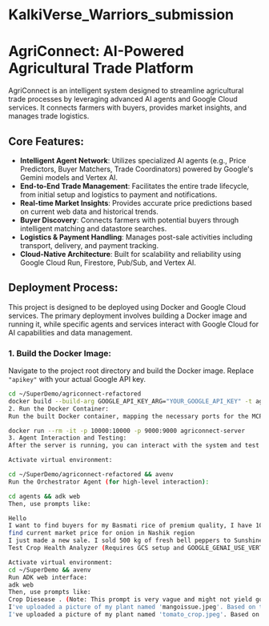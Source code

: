 # KalkiVerse_Warriors_submission
# AgriConnect: AI-Powered Agricultural Trade Platform

AgriConnect is an intelligent system designed to streamline agricultural trade processes by leveraging advanced AI agents and Google Cloud services. It connects farmers with buyers, provides market insights, and manages trade logistics.

## Core Features:

*   **Intelligent Agent Network**: Utilizes specialized AI agents (e.g., Price Predictors, Buyer Matchers, Trade Coordinators) powered by Google's Gemini models and Vertex AI.
*   **End-to-End Trade Management**: Facilitates the entire trade lifecycle, from initial setup and logistics to payment and notifications.
*   **Real-time Market Insights**: Provides accurate price predictions based on current web data and historical trends.
*   **Buyer Discovery**: Connects farmers with potential buyers through intelligent matching and datastore searches.
*   **Logistics & Payment Handling**: Manages post-sale activities including transport, delivery, and payment tracking.
*   **Cloud-Native Architecture**: Built for scalability and reliability using Google Cloud Run, Firestore, Pub/Sub, and Vertex AI.

## Deployment Process:

This project is designed to be deployed using Docker and Google Cloud services. The primary deployment involves building a Docker image and running it, while specific agents and services interact with Google Cloud for AI capabilities and data management.

### 1. Build the Docker Image:

Navigate to the project root directory and build the Docker image. Replace `"apikey"` with your actual Google API key.

```bash
cd ~/SuperDemo/agriconnect-refactored
docker build --build-arg GOOGLE_API_KEY_ARG="YOUR_GOOGLE_API_KEY" -t agriconnect-server .
2. Run the Docker Container:
Run the built Docker container, mapping the necessary ports for the MCP and Gateway servers.

docker run --rm -it -p 10000:10000 -p 9000:9000 agriconnect-server
3. Agent Interaction and Testing:
After the server is running, you can interact with the system and test individual agents. Ensure you have your virtual environment activated (avenv) and the ADK CLI installed.

Activate virtual environment:

cd ~/SuperDemo/agriconnect-refactored && avenv
Run the Orchestrator Agent (for high-level interaction):

cd agents && adk web
Then, use prompts like:

Hello
I want to find buyers for my Basmati rice of premium quality, I have 1000 kg and looking for buyer in Maharashtra nashik region
find current market price for onion in Nashik region
I just made a new sale. I sold 500 kg of fresh bell peppers to Sunshine Grocers for $1200. They want to pick it up tomorrow morning from the main barn. Payment terms are net 15 days.
Test Crop Health Analyzer (Requires GCS setup and GOOGLE_GENAI_USE_VERTEXAI=true in .env):

Activate virtual environment:
cd ~/SuperDemo && avenv
Run ADK web interface:
adk web
Then, use prompts like:
Crop Diesease . (Note: This prompt is very vague and might not yield good results.)
I've uploaded a picture of my plant named 'mangoissue.jpeg'. Based on this image, please tell me what disease is affecting it and what steps I should take to cure it.”
I've uploaded a picture of my plant named 'tomato_crop.jpeg'. Based on this image, please tell me what disease is affecting it and what steps I should take to cure it.”
